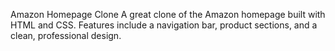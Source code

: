 Amazon Homepage Clone
A great clone of the Amazon homepage built with HTML and CSS. Features include a navigation bar, product sections, and a clean, professional design.
